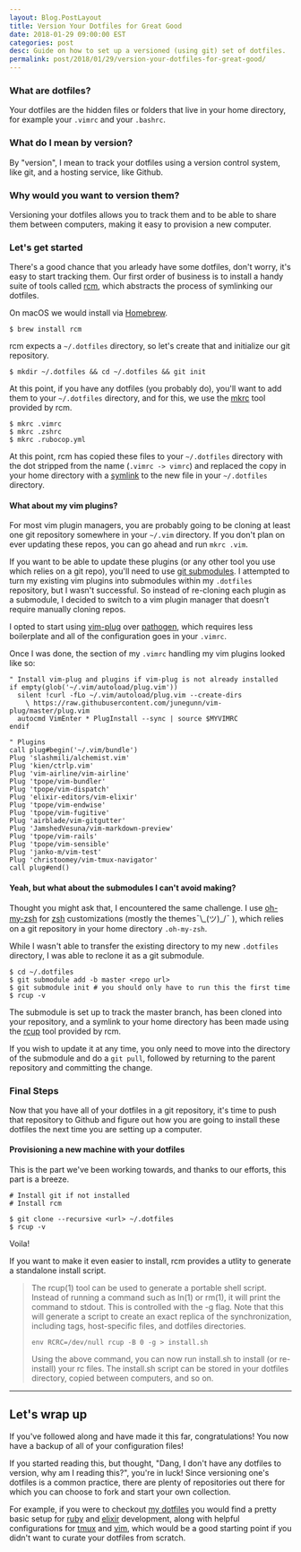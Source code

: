 ```yaml
---
layout: Blog.PostLayout
title: Version Your Dotfiles for Great Good
date: 2018-01-29 09:00:00 EST
categories: post
desc: Guide on how to set up a versioned (using git) set of dotfiles.
permalink: post/2018/01/29/version-your-dotfiles-for-great-good/
---
```


### What are dotfiles?

Your dotfiles are the hidden files or folders that live in your home directory, for example your `.vimrc` and your `.bashrc`.

### What do I mean by version?

By "version", I mean to track your dotfiles using a version control system, like git, and a hosting service, like Github.

### Why would you want to version them?

Versioning your dotfiles allows you to track them and to be able to share them between computers, making it easy to provision a new computer.

### Let's get started

There's a good chance that you arleady have some dotfiles, don't worry, it's easy to start tracking them. Our first order of business is to install a handy suite of tools called [rcm](https://github.com/thoughtbot/rcm), which abstracts the process of symlinking our dotfiles.

On macOS we would install via [Homebrew](https://brew.sh/).

```shell
$ brew install rcm
```

rcm expects a `~/.dotfiles` directory, so let's create that and initialize our git repository.

```shell
$ mkdir ~/.dotfiles && cd ~/.dotfiles && git init
```

At this point, if you have any dotfiles (you probably do), you'll want to add them to your `~/.dotfiles` directory, and for this, we use the [mkrc](http://thoughtbot.github.io/rcm/mkrc.1.html) tool provided by rcm.

```shell
$ mkrc .vimrc
$ mkrc .zshrc
$ mkrc .rubocop.yml
```

At this point, rcm has copied these files to your `~/.dotfiles` directory with the dot stripped from the name (`.vimrc -> vimrc`) and replaced the copy in your home directory with a [symlink](https://en.wikipedia.org/wiki/Symbolic_link) to the new file in your `~/.dotfiles` directory.

#### What about my vim plugins?

For most vim plugin managers, you are probably going to be cloning at least one git repository somewhere in your `~/.vim` directory. If you don't plan on ever updating these repos, you can go ahead and run `mkrc .vim`. 

If you want to be able to update these plugins (or any other tool you use which relies on a git repo), you'll need to use [git submodules](http://www.vogella.com/tutorials/GitSubmodules/article.html). I attempted to turn my existing vim plugins into submodules within my `.dotfiles` repository, but I wasn't successful. So instead of re-cloning each plugin as a submodule, I decided to switch to a vim plugin manager that doesn't require manually cloning repos.

I opted to start using [vim-plug](https://github.com/junegunn/vim-plug) over [pathogen](https://github.com/tpope/vim-pathogen), which requires less boilerplate and all of the configuration goes in your `.vimrc`. 

Once I was done, the section of my `.vimrc` handling my vim plugins looked like so:

```viml
" Install vim-plug and plugins if vim-plug is not already installed
if empty(glob('~/.vim/autoload/plug.vim'))
  silent !curl -fLo ~/.vim/autoload/plug.vim --create-dirs
    \ https://raw.githubusercontent.com/junegunn/vim-plug/master/plug.vim
  autocmd VimEnter * PlugInstall --sync | source $MYVIMRC
endif

" Plugins
call plug#begin('~/.vim/bundle')
Plug 'slashmili/alchemist.vim'
Plug 'kien/ctrlp.vim'
Plug 'vim-airline/vim-airline'
Plug 'tpope/vim-bundler'
Plug 'tpope/vim-dispatch'
Plug 'elixir-editors/vim-elixir'
Plug 'tpope/vim-endwise'
Plug 'tpope/vim-fugitive'
Plug 'airblade/vim-gitgutter'
Plug 'JamshedVesuna/vim-markdown-preview'
Plug 'tpope/vim-rails'
Plug 'tpope/vim-sensible'
Plug 'janko-m/vim-test'
Plug 'christoomey/vim-tmux-navigator'
call plug#end()
```

#### Yeah, but what about the submodules I can't avoid making?

Thought you might ask that, I encountered the same challenge. I use [oh-my-zsh](https://github.com/robbyrussell/oh-my-zsh) for [zsh](https://en.wikipedia.org/wiki/Z_shell) customizations (mostly the themes¯\\\_(ツ)\_/¯ ), which relies on a git repository in your home directory `.oh-my-zsh`.

While I wasn't able to transfer the existing directory to my new `.dotfiles` directory, I was able to reclone it as a git submodule.

```shell
$ cd ~/.dotfiles
$ git submodule add -b master <repo url>
$ git submodule init # you should only have to run this the first time
$ rcup -v
```

The submodule is set up to track the master branch, has been cloned into your repository, and a symlink to your home directory has been made using the [rcup](http://thoughtbot.github.io/rcm/rcup.1.html) tool provided by rcm.

If you wish to update it at any time, you only need to move into the directory of the submodule and do a `git pull`, followed by  returning to the parent repository and committing the change.

### Final Steps

Now that you have all of your dotfiles in a git repository, it's time to push that repository to Github and figure out how you are going to install these dotfiles the next time you are setting up a computer.

#### Provisioning a new machine with your dotfiles

This is the part we've been working towards, and thanks to our efforts, this part is a breeze.

```shell
# Install git if not installed
# Install rcm

$ git clone --recursive <url> ~/.dotfiles
$ rcup -v
```

Voila! 

If you want to make it even easier to install, rcm provides a utlity to generate a standalone install script.

> The rcup(1) tool can be used to generate a portable shell script. Instead of running a command such as ln(1) or rm(1), it will print the command to stdout. This is controlled with the -g flag. Note that this will generate a script to create an exact replica of the synchronization, including tags, host-specific files, and dotfiles directories.
>
> `env RCRC=/dev/null rcup -B 0 -g > install.sh`
>
> Using the above command, you can now run install.sh to install (or re-install) your rc files. The install.sh script can be stored in your dotfiles directory, copied between computers, and so on.

---

## Let's wrap up

If you've followed along and have made it this far, congratulations! You now have a backup of all of your configuration files! 

If you started reading this, but thought, "Dang, I don't have any dotfiles to version, why am I reading this?", you're in luck! Since versioning one's dotfiles is a common practice, there are plenty of repositories out there for which you can choose to fork and start your own collection.

For example, if you were to checkout [my dotfiles](https://github.com/mhanberg/.dotfiles) you would find a pretty basic setup for [ruby](https://www.ruby-lang.org/en/) and [elixir](https://elixir-lang.org/) development, along with helpful configurations for [tmux](https://github.com/tmux/tmux/wiki) and [vim](http://www.vim.org/), which would be a good starting point if you didn't want to curate your dotfiles from scratch.
